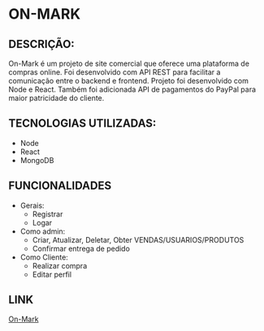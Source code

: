 # ON-MARK

## DESCRIÇÃO:
On-Mark é um projeto de site comercial que oferece uma plataforma de compras online. Foi desenvolvido com API REST para facilitar a comunicação entre o backend e frontend.
Projeto foi desenvolvido com Node e React.
Também foi adicionada API de pagamentos do PayPal para maior patricidade do cliente. 

## TECNOLOGIAS UTILIZADAS: 
- Node
- React
- MongoDB

## FUNCIONALIDADES
- Gerais:
	- Registrar
  - Logar 
- Como admin:
	- Criar, Atualizar, Deletar, Obter VENDAS/USUARIOS/PRODUTOS
  - Confirmar entrega de pedido
- Como Cliente:
  	- Realizar compra
  	- Editar perfil

## LINK
[On-Mark](https://markon.onrender.com/)

